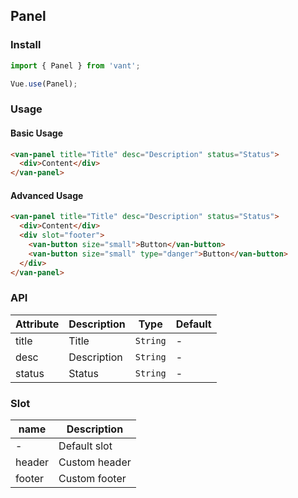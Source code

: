 ## Panel

### Install
``` javascript
import { Panel } from 'vant';

Vue.use(Panel);
```

### Usage

#### Basic Usage

```html
<van-panel title="Title" desc="Description" status="Status">
  <div>Content</div>
</van-panel>
```

#### Advanced Usage

```html
<van-panel title="Title" desc="Description" status="Status">
  <div>Content</div>
  <div slot="footer">
    <van-button size="small">Button</van-button>
    <van-button size="small" type="danger">Button</van-button>
  </div>
</van-panel>
```

### API

| Attribute | Description | Type | Default |
|-----------|-----------|-----------|-------------|
| title | Title | `String` | - |
| desc | Description | `String` | - |
| status | Status | `String` | - |


### Slot

| name | Description |
|-----------|-----------|
| - | Default slot |
| header | Custom header |
| footer | Custom footer |
